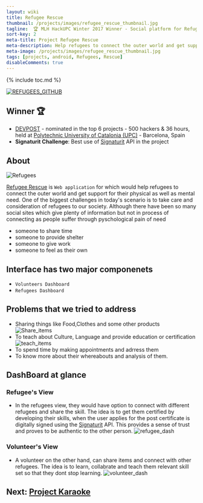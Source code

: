 ```yaml
---
layout: wiki
title: Refugee Rescue
thumbnail: /projects/images/refugee_rescue_thumbnail.jpg
tagline:  🏆 MLH HackUPC Winter 2017 Winner - Social platform for Refugees
sort-key: 2
meta-title: Project Refugee Rescue
meta-description: Help refugees to connect the outer world and get support for their physical as well   as mental need.
meta-image: /projects/images/refugee_rescue_thumbnail.jpg
tags: [projects, android, Refugees, Rescue]
disableComments: true
---
```


{% include toc.md %}

[![REFUGEES_GITHUB](https://img.shields.io/badge/<&nbsp;>&nbsp;Code-Github-black)](https://github.com/suhaas-livcd/Refugees_rescue)
## Winner :trophy:
- [DEVPOST](https://devpost.com/software/refugees_rescue) - nominated in the top 6 projects - 500 hackers & 36 hours, held at [Polytechnic University of Catalonia (UPC)](https://www.upc.edu/en) - Barcelona, Spain
- **Signaturit Challenge**: Best use of [Signaturit](https://www.signaturit.com) API in the project

## About

![Refugees](https://raw.githubusercontent.com/suhaas-livcd/Refugees_rescue/master/refugee-getty.jpg)

  [Refugee Rescue](https://github.com/suhaas-livcd/Refugees_rescue) is `Web application` for which would help refugees to connect the outer world and get support for their physical as well   as mental need. One of the biggest challenges in today's scenario is to take care and consideration of refugees to our society. Although there have been so many social sites which give plenty of information but not in process of connecting as people suffer through pyschological pain of need 
  - someone to share time
  - someone to provide shelter
  - someone to give work
  - someone to feel as their own
  
## Interface has two major componenets
  - `Volunteers Dashboard`
  - `Refugees Dashboard`
  
## Problems that we tried to address
  - Sharing things like Food,Clothes and some other products
   ![Share_items](https://raw.githubusercontent.com/suhaas-livcd/Refugees_rescue/master/ProjectScreenshots/Share.png)
  - To teach about Culture, Language and provide education or certification
   ![teach_items](https://raw.githubusercontent.com/suhaas-livcd/Refugees_rescue/master/ProjectScreenshots/Teach.png)
  - To spend time by making appointments and adrress them
  - To know more about their whereabouts and analysis of them.
  
## DashBoard at glance

### Refugee's View
  - In the refugees view, they would have option to connect with different refugees and share the skill. The idea is to get them certified by developing their skills, when the user applies for the post certificate is digitally signed using the [Signaturit](https://www.signaturit.com) API. This provides a sense of trust and proves to be authentic to the other person.
  ![refugee_dash](https://raw.githubusercontent.com/suhaas-livcd/Refugees_rescue/master/ProjectScreenshots/Refugees_dash.png)

### Volunteer's View
  - A volunteer on the other hand, can share items and connect with other refugees. The idea is to learn, collabrate and teach them relevant skill set so that they dont stop learning.
  ![volunteer_dash](https://raw.githubusercontent.com/suhaas-livcd/Refugees_rescue/master/ProjectScreenshots/volunteer_dash.png)

  
## Next: [Project Karaoke](/projects/project-karaoke)